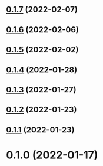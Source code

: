 ## [0.1.7](https://github.com/jeremymv2/pi_k8s/compare/0.1.6...0.1.7) (2022-02-07)



## [0.1.6](https://github.com/jeremymv2/pi_k8s/compare/0.1.5...0.1.6) (2022-02-06)



## [0.1.5](https://github.com/jeremymv2/pi_k8s/compare/0.1.4...0.1.5) (2022-02-02)



## [0.1.4](https://github.com/jeremymv2/pi_k8s/compare/0.1.3...0.1.4) (2022-01-28)



## [0.1.3](https://github.com/jeremymv2/pi_k8s/compare/0.1.2...0.1.3) (2022-01-27)



## [0.1.2](https://github.com/jeremymv2/pi_k8s/compare/0.1.1...0.1.2) (2022-01-23)



## [0.1.1](https://github.com/jeremymv2/pi_k8s/compare/0.1.0...0.1.1) (2022-01-23)



# 0.1.0 (2022-01-17)



